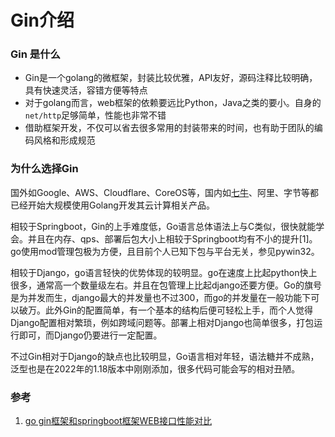 # Gin介绍

### Gin 是什么

* Gin是一个golang的微框架，封装比较优雅，API友好，源码注释比较明确，具有快速灵活，容错方便等特点
* 对于golang而言，web框架的依赖要远比Python，Java之类的要小。自身的`net/http`足够简单，性能也非常不错
* 借助框架开发，不仅可以省去很多常用的封装带来的时间，也有助于团队的编码风格和形成规范



### 为什么选择Gin

国外如Google、AWS、Cloudflare、CoreOS等，国内如[七牛](https://www.zhihu.com/search?q=%E4%B8%83%E7%89%9B\&search\_source=Entity\&hybrid\_search\_source=Entity\&hybrid\_search\_extra=%7B%22sourceType%22%3A%22answer%22%2C%22sourceId%22%3A47481548%7D)、阿里、字节等都已经开始大规模使用Golang开发其云计算相关产品。

相较于Springboot，Gin的上手难度低，Go语言总体语法上与C类似，很快就能学会。并且在内存、qps、部署后包大小上相较于Springboot均有不小的提升\[1]。go使用mod管理包极为方便，且目前个人已知下包与平台无关，参见pywin32。

相较于Django，go语言轻快的优势体现的较明显。go在速度上比起python快上很多，通常高一个数量级左右。并且在包管理上比起django还要方便。Go的旗号是为并发而生，django最大的并发量也不过300，而go的并发量在一般功能下可以破万。此外Gin的配置简单，有一个基本的结构后便可轻松上手，而个人觉得Django配置相对繁琐，例如跨域问题等。部署上相对Django也简单很多，打包运行即可，而Django仍要进行一定配置。

不过Gin相对于Django的缺点也比较明显，Go语言相对年轻，语法糖并不成熟，泛型也是在2022年的1.18版本中刚刚添加，很多代码可能会写的相对丑陋。



### 参考&#x20;

1. [go gin框架和springboot框架WEB接口性能对比](https://www.cnblogs.com/zhouqinxiong/p/14730217.html)

